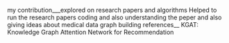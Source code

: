 
my contribution___explored on research papers and algorithms 
Helped to run the research papers coding  and also understanding the peper and also giving ideas about medical data graph building 
references__
KGAT: Knowledge Graph Attention Network for
Recommendation
